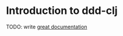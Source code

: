 # Introduction to ddd-clj

TODO: write [great documentation](http://jacobian.org/writing/what-to-write/)

